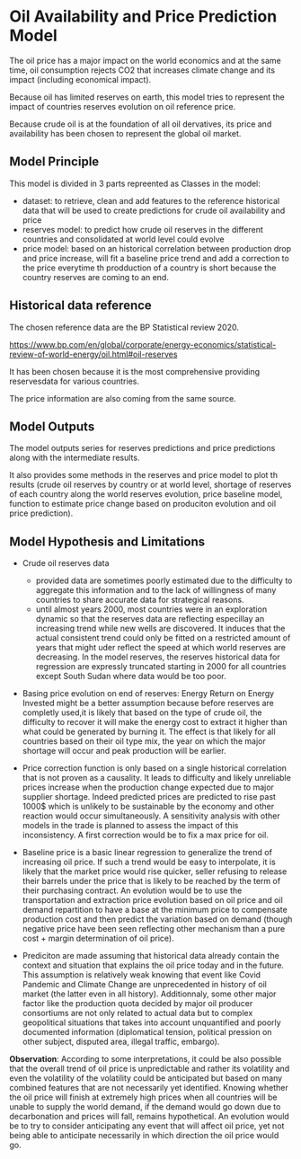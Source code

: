 # Oil Availability and Price Prediction Model

The oil price has a major impact on the world economics and at the same time, oil consumption rejects CO2 that increases climate change and its impact (including economical impact).

Because oil has limited reserves on earth, this model tries to represent the impact of countries reserves evolution on oil reference price.

Because crude oil is at the foundation of all oil dervatives, its price and availability has been chosen to represent the global oil market.

## Model Principle

This model is divided in 3 parts repreented as Classes in the model:
- dataset: to retrieve, clean and add features to the reference historical data that will be used to create predictions for crude oil availability and price
- reserves model: to predict how crude oil reserves in the different countries and consolidated at world level could evolve
- price model: based on an historical correlation between production drop and price increase, will fit a baseline price trend and add a correction to the price everytime th prodduction of a country is short because the country reserves are coming to an end.

## Historical data reference

The chosen reference data are the BP Statistical review 2020.

https://www.bp.com/en/global/corporate/energy-economics/statistical-review-of-world-energy/oil.html#oil-reserves

It has been chosen because it is the most comprehensive providing reservesdata for various countries.

The price information are also coming from the same source.

## Model Outputs

The model outputs series for reserves predictions and price predictions along with the intermediate results.

It also provides some methods in the reserves and price model to plot th results (crude oil reserves by country or at world level, shortage of reserves of each country along the world reserves evolution, price baseline model, function to estimate price change based on produciton evolution and oil price prediction).

## Model Hypothesis and Limitations

- Crude oil reserves data
  - provided data are sometimes poorly estimated due to the difficulty to aggregate this information and to the lack of willingness of many countries to share accurate data for strategical reasons.
  - until almost years 2000, most countries were in an exploration dynamic so that the reserves data are reflecting especillay an increasing trend while new wells are discovered. It induces that the actual consistent trend could only be fitted on a restricted amount of years that might uder reflect the speed at which world reserves are decreasing. In the model reserves, the reserves historical data for regression are expressly truncated starting in 2000 for all countries except South Sudan where data would be too poor.

- Basing price evolution on end of reserves: Energy Return on Energy Invested might be a better assumption because before reserves are completly used,it is likely that based on the type of crude oil, the difficulty to recover it will make the energy cost to extract it higher than what could be generated by burning it. The effect is that likely for all countries based on their oil type mix, the year on which the major shortage will occur and peak production will be earlier.
- Price correction function is only based on a single historical correlation that is not proven as a causality. It leads to difficulty and likely unreliable prices increase when the production change expected due to major supplier shortage. Indeed predicted prices are predicted to rise past 1000$ which is unlikely to be sustainable by the economy and other reaction would occur simultaneously. A sensitivity analysis with other models in the trade is planned to assess the impact of this inconsistency. A first correction would be to fix a max price for oil.
- Baseline price is a basic linear regression to generalize the trend of increasing oil price. If such a trend would be easy to interpolate, it is likely that the market price would rise quicker, seller refusing to release their barrels under the price that is likely to be reached by the term of their purchasing contract. An evolution would be to use the transportation and extraction price evolution based on oil price and oil demand repartition to have a base at the minimum price to compensate production cost and then predict the variation based on demand (though negative price have been seen reflecting other mechanism than a pure cost + margin determination of oil price).
- Prediciton are made assuming that historical data already contain the context and situation that explains the oil price today and in the future. This assumption is relatively weak knowing that event like Covid Pandemic and Climate Change are unprecedented in history of oil market (the latter even in all history). Additionnaly, some other major factor like the production quota decided by major oil producer consortiums are not only related to actual data but to complex geopolitical situations that takes into account unquantified and poorly documented information (diplomatical tension, political pression on other subject, disputed area, illegal traffic, embargo).


__Observation__: According to some interpretations, it could be also possible that the overall trend of oil price is unpredictable and rather its volatility and even the volatility of the volatility could be anticipated but based on many combined features that are not necessarily yet identified.
Knowing whether the oil price will finish at extremely high prices when all countries will be unable to supply the world demand, if the demand would go down due to decarbonation and prices will fall, remains hypothetical. An evolution would be to try to consider anticipating any event that will affect oil price, yet not being able to anticipate necessarily in which direction the oil price would go.

